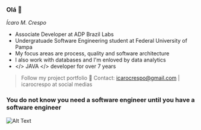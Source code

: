 ### Olá 👋
_Ícaro M. Crespo_

- Associate Developer at ADP Brazil Labs
- Undergratuade Software Engineering student at Federal University of Pampa
- My focus areas are process, quality and software architecture
- I also work with databases and I'm enloved by data analytics 
- </> JAVA </> developer for over 7 years
<!-- Procuro oportunidades para crescer no meio dos tópicos citados acima-->

> Follow my project portfolio 💬
> Contact: icarocrespo@gmail.com | icarocrespo at social medias

### You do not know you need a software engineer until you have a software engineer


![Alt Text](https://media.giphy.com/media/4CP58gxwbBy2Q/giphy.gif)
<!--
**icarocrespo/icarocrespo** is a ✨ _special_ ✨ repository because its `README.md` (this file) appears on your GitHub profile.

Here are some ideas to get you started:

- 🔭 I’m currently working on ...
- 🌱 I’m currently learning ...
- 👯 I’m looking to collaborate on ...
- 🤔 I’m looking for help with ...
- 💬 Ask me about ...
- 📫 How to reach me: ...
- 😄 Pronouns: ...
- ⚡ Fun fact: ...
-->
